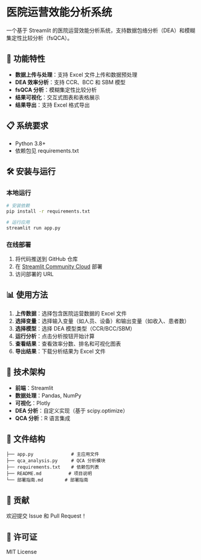 # 医院运营效能分析系统

一个基于 Streamlit 的医院运营效能分析系统，支持数据包络分析（DEA）和模糊集定性比较分析（fsQCA）。

## 🚀 功能特性

- **数据上传与处理**：支持 Excel 文件上传和数据预处理
- **DEA 效率分析**：支持 CCR、BCC 和 SBM 模型
- **fsQCA 分析**：模糊集定性比较分析
- **结果可视化**：交互式图表和表格展示
- **结果导出**：支持 Excel 格式导出

## 📋 系统要求

- Python 3.8+
- 依赖包见 requirements.txt

## 🛠️ 安装与运行

### 本地运行
```bash
# 安装依赖
pip install -r requirements.txt

# 运行应用
streamlit run app.py
```

### 在线部署
1. 将代码推送到 GitHub 仓库
2. 在 [Streamlit Community Cloud](https://share.streamlit.io) 部署
3. 访问部署的 URL

## 📊 使用方法

1. **上传数据**：选择包含医院运营数据的 Excel 文件
2. **选择变量**：选择输入变量（如人员、设备）和输出变量（如收入、患者数）
3. **选择模型**：选择 DEA 模型类型（CCR/BCC/SBM）
4. **运行分析**：点击分析按钮开始计算
5. **查看结果**：查看效率分数、排名和可视化图表
6. **导出结果**：下载分析结果为 Excel 文件

## 🔧 技术架构

- **前端**：Streamlit
- **数据处理**：Pandas, NumPy
- **可视化**：Plotly
- **DEA 分析**：自定义实现（基于 scipy.optimize）
- **QCA 分析**：R 语言集成

## 📁 文件结构

```
├── app.py              # 主应用文件
├── qca_analysis.py     # QCA 分析模块
├── requirements.txt    # 依赖包列表
├── README.md          # 项目说明
└── 部署指南.md        # 部署指南
```

## 🤝 贡献

欢迎提交 Issue 和 Pull Request！

## 📄 许可证

MIT License